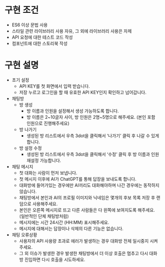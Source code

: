 # 구현 조건

- ES6 이상 문법 사용
- 스타일 관련 라이브러리 사용 자유, 그 외에 라이브러리 사용은 자제
- API 요청에 대한 테스트 코드 작성
- 컴포넌트에 대한 스토리북 작성

# 구현 설명

- 초기 설정
  - API KEY를 첫 화면에서 입력 받습니다.
  - 저장 누르고 로그인을 할 때 유효한 API KEY인지 확인하고 넘어갑니다.
- 채팅방
  - 방 생성
    - 방 이름과 인원을 설정해서 생성 가능하도록 합니다.
    - 방 이름은 2~10글자 사이, 방 인원은 2명~5명으로 해주세요. (본인 포함 인원으로 진행해주세요)
  - 방 나가기
    - 생성된 방 리스트에서 우측 3dot을 클릭해서 ‘나가기’ 클릭 후 나갈 수 있게 합니다.
  - 방 설정 수정
    - 생성된 방 리스트에서 우측 3dot을 클릭해서 ‘수정’ 클릭 후 방 이름과 인원 재설정 가능합니다.
- 채팅 메시지
  - 첫 대화는 사람이 먼저 보냅니다.
  - 첫 메시지 이후에 AI가 ChatGPT를 통해 답장을 보내도록 합니다.
  - 대화방에 들어가있는 경우에만 AI끼리도 대화해야하며 나간 경우에는 동작하지 않습니다.
  - 채팅방에서 본인과 AI의 프로필 이미지와 닉네임은 몇개의 후보 목록 저장 후 랜덤으로 사용해주세요.
  - 본인은 오른쪽 메시지로 뜨고 다른 사람들은 다 왼쪽에 보여지도록 해주세요. (일반적인 단체 채팅방처럼)
  - 메시지에는 시간 24시간 (HH:MM) 표시해주세요.
  - 메시지에 대해서는 답장이나 삭제의 다른 기능은 없습니다.
- 채팅 오류상황
  - 사용자의 API 사용량 초과로 에러가 발생하는 경우 대화방 전체 일시중지 시켜주세요.
  - 그 외 이슈가 발생한 경우 발생한 채팅방에서 더 이상 호출은 멈추고 다시 대화방 진입하면 다시 호출을 시도하세요.
